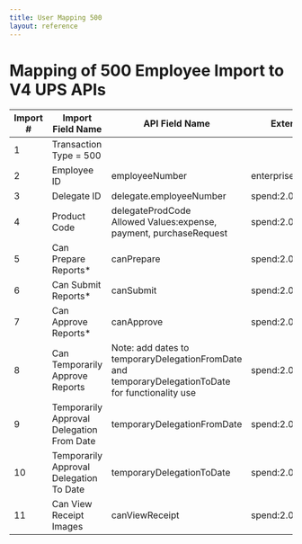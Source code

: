 ```yaml
---
title: User Mapping 500
layout: reference
---
```

# Mapping of 500 Employee Import to V4 UPS APIs

Import #|Import Field Name|API Field Name|Extension
---|---|---|---
1|Transaction Type = 500||
2|Employee ID|employeeNumber|enterprise:2.0:User
3|Delegate ID|delegate.employeeNumber|spend:2.0:Delegate
4|Product Code|delegateProdCode <br> Allowed Values:expense, payment, purchaseRequest|spend:2.0:Delegate
5|Can Prepare Reports*|canPrepare|spend:2.0:Delegate
6|Can Submit Reports*|canSubmit|spend:2.0:Delegate
7|Can Approve Reports*|canApprove|spend:2.0:Delegate
8|Can Temporarily Approve Reports| Note: add dates to temporaryDelegationFromDate and temporaryDelegationToDate for functionality use |spend:2.0:Delegate
9|Temporarily Approval Delegation From Date|temporaryDelegationFromDate|spend:2.0:Delegate
10|Temporarily Approval Delegation To Date|temporaryDelegationToDate|spend:2.0:Delegate
11|Can View Receipt Images|canViewReceipt|spend:2.0:Delegate
